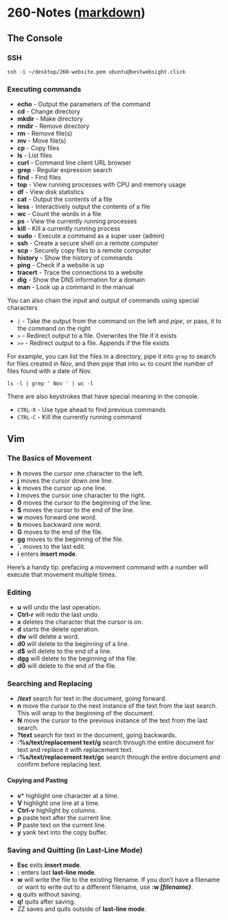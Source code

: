 # 260-Notes ([markdown](https://docs.github.com/en/get-started/writing-on-github/getting-started-with-writing-and-formatting-on-github/basic-writing-and-formatting-syntax))

## The Console
### SSH 
```
ssh -i ~/desktop/260-website.pem ubuntu@bestwebsight.click
```
### Executing commands

- **echo** - Output the parameters of the command
- **cd** - Change directory
- **mkdir** - Make directory
- **rmdir** - Remove directory
- **rm** - Remove file(s)
- **mv** - Move file(s)
- **cp** - Copy files
- **ls** - List files
- **curl** - Command line client URL browser
- **grep** - Regular expression search
- **find** - Find files
- **top** - View running processes with CPU and memory usage
- **df** - View disk statistics
- **cat** - Output the contents of a file
- **less** - Interactively output the contents of a file
- **wc** - Count the words in a file
- **ps** - View the currently running processes
- **kill** - Kill a currently running process
- **sudo** - Execute a command as a super user (admin)
- **ssh** - Create a secure shell on a remote computer
- **scp** - Securely copy files to a remote computer
- **history** - Show the history of commands
- **ping** - Check if a website is up
- **tracert** - Trace the connections to a website
- **dig** - Show the DNS information for a domain
- **man** - Look up a command in the manual

You can also chain the input and output of commands using special characters

- `|` - Take the output from the command on the left and _pipe_, or pass, it to the command on the right
- `>` - Redirect output to a file. Overwrites the file if it exists
- `>>` - Redirect output to a file. Appends if the file exists

For example, you can list the files in a directory, pipe it into `grep` to search for files created in Nov, and then pipe that into `wc` to count the number of files found with a date of Nov.

```
ls -l | grep ' Nov ' | wc -l
```

There are also keystrokes that have special meaning in the console.

- `CTRL-R` - Use type ahead to find previous commands
- `CTRL-C` - Kill the currently running command

## Vim
### The Basics of Movement
- **h** moves the cursor one character to the left.
- **j** moves the cursor down one line.
- **k** moves the cursor up one line.
- **l** moves the cursor one character to the right.
- **0** moves the cursor to the beginning of the line.
- **$** moves the cursor to the end of the line.
- **w** moves forward one word.
- **b** moves backward one word.
- **G** moves to the end of the file.
- **gg** moves to the beginning of the file.
- **`.** moves to the last edit.
- **i** enters __insert mode__.

Here’s a handy tip: prefacing a movement command with a number will execute that movement multiple times.

### Editing
- **u** will undo the last operation.
- **Ctrl-r** will redo the last undo.
- **x** deletes the character that the cursor is on.
- **d** starts the delete operation.
- **dw** will delete a word.
- **d0** will delete to the beginning of a line.
- **d$** will delete to the end of a line.
- **dgg** will delete to the beginning of the file.
- **dG** will delete to the end of the file.

### Searching and Replacing
- **/_text_** search for text in the document, going forward.
- **n** move the cursor to the next instance of the text from the last search. This will wrap to the beginning of the document.
- **N** move the cursor to the previous instance of the text from the last search.
- **?text** search for text in the document, going backwards.
- **:%s/text/replacement text/g** search through the entire document for text and replace it with replacement text.
- **:%s/text/replacement text/gc** search through the entire document and confirm before replacing text.
#### Copying and Pasting
- **v*** highlight one character at a time.
- **V** highlight one line at a time.
- **Ctrl-v** highlight by columns.
- **p** paste text after the current line.
- **P** paste text on the current line.
- **y** yank text into the copy buffer.

### Saving and Quitting (in Last-Line Mode)
- **Esc** exits __insert mode__.
- **:** enters last __last-line mode__.
- **w** will write the file to the existing filename. If you don’t have a filename or want to write out to a different filename, use **:w _[filename}_**.
- **q** quits without saving.
- **q!** quits after saving.
- ZZ saves and quits outside of __last-line mode__.

